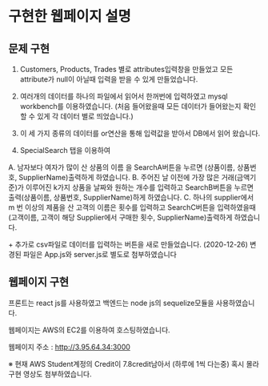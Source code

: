 # 구현한 웹페이지 설명

## 문제 구현

 1. Customers, Products, Trades 별로 attributes입력창을 만들었고 모든 attribute가 null이 아닐때 입력을 받을 수 있게 만들었습니다.

 2. 여러개의 데이터를 하나의 파일에서 읽어서 한꺼번에 입력하였고 mysql workbench를 이용하였습니다.
    (처음 들어왔을때 모든 데이터가 들어왔는지 확인 할 수 있게 각 데이터 별로 띄었습니다.)

 3. 이 세 가지 종류의 데이터를 or연산을 통해 입력값을 받아서 DB에서 읽어 왔습니다. 

 4. SpecialSearch 탭을 이용하여 

  A. 남자보다 여자가 많이 산 상품의 이름 을 SearchA버튼을 누르면 (상품이름, 상품번호, SupplierName)출력하게 하였습니다.
  B. 주어진 날 이전에 가장 많은 거래(금액기준)가 이루어진 k가지 상품을 날짜와 원하는 개수를 입력하고 SearchB버튼을 누르면 출력(상품이름, 상품번호, SupplierName)하게 하였습니다.
  C. 하나의 supplier에서 m 번 이상의 제품을 산 고객의 이름은 횟수를 입력하고 SearchC버튼을 입력하였을때 (고객이름, 고객이 해당 Supplier에서 구매한 횟수, SupplierName)출력하게 하였습니다.

\+ 추가로 csv파일로 데이터를 입력하는 버튼을 새로 만들었습니다. (2020-12-26)
변경된 파일은 App.js와 server.js로 별도로 첨부하였습니다

## 웹페이지 구현

 프론트는 react js를 사용하였고 백엔드는 node js의 sequelize모듈을 사용하였습니다.

 웹페이지는 AWS의 EC2를 이용하여 호스팅하였습니다.

 웹페이지 주소 : http://3.95.64.34:3000

※ 현재 AWS Student계정의 Credit이 7.8credit남아서 (하루에 1씩 다는중) 혹시 몰라 구현 영상도 첨부하였습니다.
